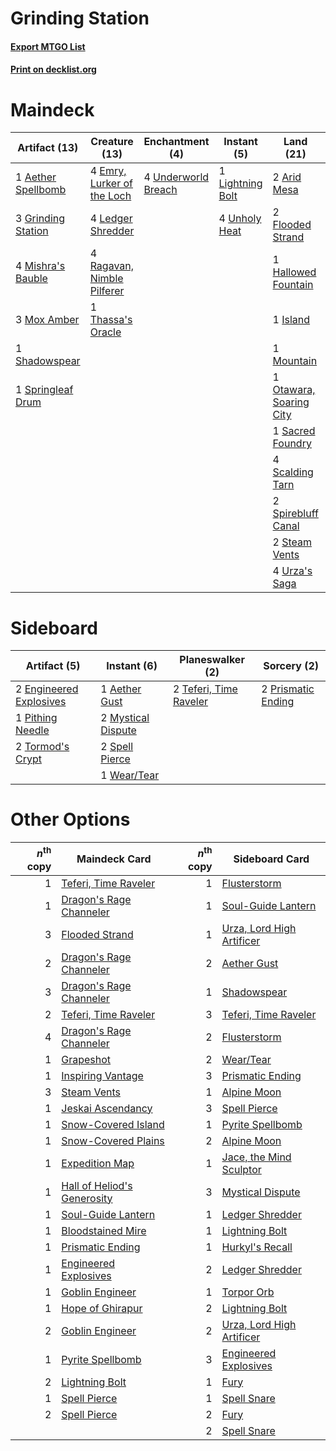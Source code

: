 # Grinding Station

#### [Export MTGO List](../collection/Grinding%20Station/Grinding%20Station.txt)
#### [Print on decklist.org](http://decklist.org/?deckmain=1%09Aether%20Spellbomb%0A2%09Arid%20Mesa%0A4%09Emry,%20Lurker%20of%20the%20Loch%0A4%09Expressive%20Iteration%0A2%09Flooded%20Strand%0A3%09Grinding%20Station%0A1%09Hallowed%20Fountain%0A1%09Island%0A4%09Ledger%20Shredder%0A1%09Lightning%20Bolt%0A4%09Mishra's%20Bauble%0A1%09Mountain%0A3%09Mox%20Amber%0A1%09Otawara,%20Soaring%20City%0A4%09Ragavan,%20Nimble%20Pilferer%0A1%09Sacred%20Foundry%0A4%09Scalding%20Tarn%0A1%09Shadowspear%0A2%09Spirebluff%20Canal%0A1%09Springleaf%20Drum%0A2%09Steam%20Vents%0A1%09Thassa's%20Oracle%0A4%09Underworld%20Breach%0A4%09Unholy%20Heat%0A4%09Urza's%20Saga&deckside=1%09Aether%20Gust%0A2%09Engineered%20Explosives%0A2%09Mystical%20Dispute%0A1%09Pithing%20Needle%0A2%09Prismatic%20Ending%0A2%09Spell%20Pierce%0A2%09Teferi,%20Time%20Raveler%0A2%09Tormod's%20Crypt%0A1%09Wear/Tear)
# Maindeck

|                                        Artifact (13)                                        |                                            Creature (13)                                            |                                       Enchantment (4)                                        |                                      Instant (5)                                       |                                            Land (21)                                             |                                           Sorcery (4)                                           |
|---------------------------------------------------------------------------------------------|-----------------------------------------------------------------------------------------------------|----------------------------------------------------------------------------------------------|----------------------------------------------------------------------------------------|--------------------------------------------------------------------------------------------------|-------------------------------------------------------------------------------------------------|
|1 [Aether Spellbomb](http://gatherer.wizards.com/Pages/Card/Details.aspx?multiverseid=220525)|4 [Emry, Lurker of the Loch](http://gatherer.wizards.com/Pages/Card/Details.aspx?multiverseid=473005)|4 [Underworld Breach](http://gatherer.wizards.com/Pages/Card/Details.aspx?multiverseid=476412)|1 [Lightning Bolt](http://gatherer.wizards.com/Pages/Card/Details.aspx?multiverseid=806)|2 [Arid Mesa](http://gatherer.wizards.com/Pages/Card/Details.aspx?multiverseid=405092)            |4 [Expressive Iteration](http://gatherer.wizards.com/Pages/Card/Details.aspx?multiverseid=513678)|
|3 [Grinding Station](http://gatherer.wizards.com/Pages/Card/Details.aspx?multiverseid=51229) |4 [Ledger Shredder](http://gatherer.wizards.com/Pages/Card/Details.aspx?multiverseid=555247)         |                                                                                              |4 [Unholy Heat](http://gatherer.wizards.com/Pages/Card/Details.aspx?multiverseid=522221)|2 [Flooded Strand](http://gatherer.wizards.com/Pages/Card/Details.aspx?multiverseid=405098)       |                                                                                                 |
|4 [Mishra's Bauble](http://gatherer.wizards.com/Pages/Card/Details.aspx?multiverseid=122122) |4 [Ragavan, Nimble Pilferer](http://gatherer.wizards.com/Pages/Card/Details.aspx?multiverseid=522214)|                                                                                              |                                                                                        |1 [Hallowed Fountain](http://gatherer.wizards.com/Pages/Card/Details.aspx?multiverseid=97071)     |                                                                                                 |
|3 [Mox Amber](http://gatherer.wizards.com/Pages/Card/Details.aspx?multiverseid=443112)       |1 [Thassa's Oracle](http://gatherer.wizards.com/Pages/Card/Details.aspx?multiverseid=476324)         |                                                                                              |                                                                                        |1 [Island](http://gatherer.wizards.com/Pages/Card/Details.aspx?multiverseid=439857)               |                                                                                                 |
|1 [Shadowspear](http://gatherer.wizards.com/Pages/Card/Details.aspx?multiverseid=476487)     |                                                                                                     |                                                                                              |                                                                                        |1 [Mountain](http://gatherer.wizards.com/Pages/Card/Details.aspx?multiverseid=439859)             |                                                                                                 |
|1 [Springleaf Drum](http://gatherer.wizards.com/Pages/Card/Details.aspx?multiverseid=378534) |                                                                                                     |                                                                                              |                                                                                        |1 [Otawara, Soaring City](http://gatherer.wizards.com/Pages/Card/Details.aspx?multiverseid=548584)|                                                                                                 |
|                                                                                             |                                                                                                     |                                                                                              |                                                                                        |1 [Sacred Foundry](http://gatherer.wizards.com/Pages/Card/Details.aspx?multiverseid=405106)       |                                                                                                 |
|                                                                                             |                                                                                                     |                                                                                              |                                                                                        |4 [Scalding Tarn](http://gatherer.wizards.com/Pages/Card/Details.aspx?multiverseid=405107)        |                                                                                                 |
|                                                                                             |                                                                                                     |                                                                                              |                                                                                        |2 [Spirebluff Canal](http://gatherer.wizards.com/Pages/Card/Details.aspx?multiverseid=417822)     |                                                                                                 |
|                                                                                             |                                                                                                     |                                                                                              |                                                                                        |2 [Steam Vents](http://gatherer.wizards.com/Pages/Card/Details.aspx?multiverseid=405109)          |                                                                                                 |
|                                                                                             |                                                                                                     |                                                                                              |                                                                                        |4 [Urza's Saga](http://gatherer.wizards.com/Pages/Card/Details.aspx?multiverseid=522335)          |                                                                                                 |


# Sideboard

|                                          Artifact (5)                                           |                                         Instant (6)                                         |                                        Planeswalker (2)                                         |                                         Sorcery (2)                                         |
|-------------------------------------------------------------------------------------------------|---------------------------------------------------------------------------------------------|-------------------------------------------------------------------------------------------------|---------------------------------------------------------------------------------------------|
|2 [Engineered Explosives](http://gatherer.wizards.com/Pages/Card/Details.aspx?multiverseid=50139)|1 [Aether Gust](http://gatherer.wizards.com/Pages/Card/Details.aspx?multiverseid=466796)     |2 [Teferi, Time Raveler](http://gatherer.wizards.com/Pages/Card/Details.aspx?multiverseid=461148)|2 [Prismatic Ending](http://gatherer.wizards.com/Pages/Card/Details.aspx?multiverseid=522101)|
|1 [Pithing Needle](http://gatherer.wizards.com/Pages/Card/Details.aspx?multiverseid=129526)      |2 [Mystical Dispute](http://gatherer.wizards.com/Pages/Card/Details.aspx?multiverseid=473020)|                                                                                                 |                                                                                             |
|2 [Tormod's Crypt](http://gatherer.wizards.com/Pages/Card/Details.aspx?multiverseid=389723)      |2 [Spell Pierce](http://gatherer.wizards.com/Pages/Card/Details.aspx?multiverseid=425876)    |                                                                                                 |                                                                                             |
|                                                                                                 |1 [Wear/Tear](http://gatherer.wizards.com/Pages/Card/Details.aspx?multiverseid=368950)       |                                                                                                 |                                                                                             |


# Other Options

|*n*<sup>th</sup> copy|                                            Maindeck Card                                             |*n*<sup>th</sup> copy|                                           Sideboard Card                                           |
|--------------------:|------------------------------------------------------------------------------------------------------|--------------------:|----------------------------------------------------------------------------------------------------|
|                    1|[Teferi, Time Raveler](http://gatherer.wizards.com/Pages/Card/Details.aspx?multiverseid=461148)       |                    1|[Flusterstorm](http://gatherer.wizards.com/Pages/Card/Details.aspx?multiverseid=228255)             |
|                    1|[Dragon's Rage Channeler](http://gatherer.wizards.com/Pages/Card/Details.aspx?multiverseid=522197)    |                    1|[Soul-Guide Lantern](http://gatherer.wizards.com/Pages/Card/Details.aspx?multiverseid=476488)       |
|                    3|[Flooded Strand](http://gatherer.wizards.com/Pages/Card/Details.aspx?multiverseid=405098)             |                    1|[Urza, Lord High Artificer](http://gatherer.wizards.com/Pages/Card/Details.aspx?multiverseid=464024)|
|                    2|[Dragon's Rage Channeler](http://gatherer.wizards.com/Pages/Card/Details.aspx?multiverseid=522197)    |                    2|[Aether Gust](http://gatherer.wizards.com/Pages/Card/Details.aspx?multiverseid=466796)              |
|                    3|[Dragon's Rage Channeler](http://gatherer.wizards.com/Pages/Card/Details.aspx?multiverseid=522197)    |                    1|[Shadowspear](http://gatherer.wizards.com/Pages/Card/Details.aspx?multiverseid=476487)              |
|                    2|[Teferi, Time Raveler](http://gatherer.wizards.com/Pages/Card/Details.aspx?multiverseid=461148)       |                    3|[Teferi, Time Raveler](http://gatherer.wizards.com/Pages/Card/Details.aspx?multiverseid=461148)     |
|                    4|[Dragon's Rage Channeler](http://gatherer.wizards.com/Pages/Card/Details.aspx?multiverseid=522197)    |                    2|[Flusterstorm](http://gatherer.wizards.com/Pages/Card/Details.aspx?multiverseid=228255)             |
|                    1|[Grapeshot](http://gatherer.wizards.com/Pages/Card/Details.aspx?multiverseid=426588)                  |                    2|[Wear/Tear](http://gatherer.wizards.com/Pages/Card/Details.aspx?multiverseid=368950)                |
|                    1|[Inspiring Vantage](http://gatherer.wizards.com/Pages/Card/Details.aspx?multiverseid=417819)          |                    3|[Prismatic Ending](http://gatherer.wizards.com/Pages/Card/Details.aspx?multiverseid=522101)         |
|                    3|[Steam Vents](http://gatherer.wizards.com/Pages/Card/Details.aspx?multiverseid=405109)                |                    1|[Alpine Moon](http://gatherer.wizards.com/Pages/Card/Details.aspx?multiverseid=447264)              |
|                    1|[Jeskai Ascendancy](http://gatherer.wizards.com/Pages/Card/Details.aspx?multiverseid=386571)          |                    3|[Spell Pierce](http://gatherer.wizards.com/Pages/Card/Details.aspx?multiverseid=425876)             |
|                    1|[Snow-Covered Island](http://gatherer.wizards.com/Pages/Card/Details.aspx?multiverseid=121130)        |                    1|[Pyrite Spellbomb](http://gatherer.wizards.com/Pages/Card/Details.aspx?multiverseid=442796)         |
|                    1|[Snow-Covered Plains](http://gatherer.wizards.com/Pages/Card/Details.aspx?multiverseid=121267)        |                    2|[Alpine Moon](http://gatherer.wizards.com/Pages/Card/Details.aspx?multiverseid=447264)              |
|                    1|[Expedition Map](http://gatherer.wizards.com/Pages/Card/Details.aspx?multiverseid=397742)             |                    1|[Jace, the Mind Sculptor](http://gatherer.wizards.com/Pages/Card/Details.aspx?multiverseid=442051)  |
|                    1|[Hall of Heliod's Generosity](http://gatherer.wizards.com/Pages/Card/Details.aspx?multiverseid=464190)|                    3|[Mystical Dispute](http://gatherer.wizards.com/Pages/Card/Details.aspx?multiverseid=473020)         |
|                    1|[Soul-Guide Lantern](http://gatherer.wizards.com/Pages/Card/Details.aspx?multiverseid=476488)         |                    1|[Ledger Shredder](http://gatherer.wizards.com/Pages/Card/Details.aspx?multiverseid=555247)          |
|                    1|[Bloodstained Mire](http://gatherer.wizards.com/Pages/Card/Details.aspx?multiverseid=405094)          |                    1|[Lightning Bolt](http://gatherer.wizards.com/Pages/Card/Details.aspx?multiverseid=806)              |
|                    1|[Prismatic Ending](http://gatherer.wizards.com/Pages/Card/Details.aspx?multiverseid=522101)           |                    1|[Hurkyl's Recall](http://gatherer.wizards.com/Pages/Card/Details.aspx?multiverseid=135260)          |
|                    1|[Engineered Explosives](http://gatherer.wizards.com/Pages/Card/Details.aspx?multiverseid=50139)       |                    2|[Ledger Shredder](http://gatherer.wizards.com/Pages/Card/Details.aspx?multiverseid=555247)          |
|                    1|[Goblin Engineer](http://gatherer.wizards.com/Pages/Card/Details.aspx?multiverseid=464077)            |                    1|[Torpor Orb](http://gatherer.wizards.com/Pages/Card/Details.aspx?multiverseid=233069)               |
|                    1|[Hope of Ghirapur](http://gatherer.wizards.com/Pages/Card/Details.aspx?multiverseid=423821)           |                    2|[Lightning Bolt](http://gatherer.wizards.com/Pages/Card/Details.aspx?multiverseid=806)              |
|                    2|[Goblin Engineer](http://gatherer.wizards.com/Pages/Card/Details.aspx?multiverseid=464077)            |                    2|[Urza, Lord High Artificer](http://gatherer.wizards.com/Pages/Card/Details.aspx?multiverseid=464024)|
|                    1|[Pyrite Spellbomb](http://gatherer.wizards.com/Pages/Card/Details.aspx?multiverseid=442796)           |                    3|[Engineered Explosives](http://gatherer.wizards.com/Pages/Card/Details.aspx?multiverseid=50139)     |
|                    2|[Lightning Bolt](http://gatherer.wizards.com/Pages/Card/Details.aspx?multiverseid=806)                |                    1|[Fury](http://gatherer.wizards.com/Pages/Card/Details.aspx?multiverseid=522202)                     |
|                    1|[Spell Pierce](http://gatherer.wizards.com/Pages/Card/Details.aspx?multiverseid=425876)               |                    1|[Spell Snare](http://gatherer.wizards.com/Pages/Card/Details.aspx?multiverseid=446100)              |
|                    2|[Spell Pierce](http://gatherer.wizards.com/Pages/Card/Details.aspx?multiverseid=425876)               |                    2|[Fury](http://gatherer.wizards.com/Pages/Card/Details.aspx?multiverseid=522202)                     |
|                     |                                                                                                      |                    2|[Spell Snare](http://gatherer.wizards.com/Pages/Card/Details.aspx?multiverseid=446100)              |

